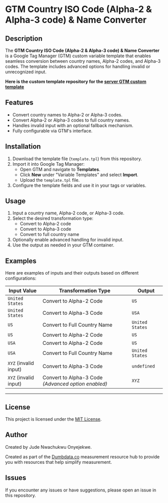 # GTM Country ISO Code (Alpha-2 & Alpha-3 code) & Name Converter


## Description
The **GTM Country ISO Code (Alpha-2 & Alpha-3 code) & Name Converter** is a Google Tag Manager (GTM) custom variable template that enables seamless conversion between country names, Alpha-2 codes, and Alpha-3 codes. The template includes advanced options for handling invalid or unrecognized input.

**Here is the custom template repository for the [server GTM custom template](https://github.com/Jude-Nwachukwu/sgtm-country-code-name-converter)**


## Features
- Convert country names to Alpha-2 or Alpha-3 codes.
- Convert Alpha-2 or Alpha-3 codes to full country names.
- Handles invalid input with an optional fallback mechanism.
- Fully configurable via GTM's interface.

## Installation
1. Download the template file (`template.tpl`) from this repository.
2. Import it into Google Tag Manager:
   - Open GTM and navigate to **Templates**.
   - Click **New** under "Variable Templates" and select **Import**.
   - Upload the `template.tpl` file.
3. Configure the template fields and use it in your tags or variables.

## Usage
1. Input a country name, Alpha-2 code, or Alpha-3 code.
2. Select the desired transformation type:
   - Convert to Alpha-2 code
   - Convert to Alpha-3 code
   - Convert to full country name
3. Optionally enable advanced handling for invalid input.
4. Use the output as needed in your GTM container.

## Examples
Here are examples of inputs and their outputs based on different configurations:

| **Input Value**      | **Transformation Type**      | **Output**            |
|-----------------------|------------------------------|-----------------------|
| `United States`       | Convert to Alpha-2 Code      | `US`                 |
| `United States`       | Convert to Alpha-3 Code      | `USA`                |
| `US`                  | Convert to Full Country Name | `United States`      |
| `US`                  | Convert to Alpha-2 Code      | `US`                 |
| `USA`                 | Convert to Alpha-2 Code      | `US`                 |
| `USA`                 | Convert to Full Country Name | `United States`      |
| `XYZ` (invalid input) | Convert to Alpha-3 Code      | `undefined`          |
| `XYZ` (invalid input) | Convert to Alpha-3 Code *(Advanced option enabled)* | `XYZ` |

---

## License
This project is licensed under the [MIT License](LICENSE).



## Author
Created by Jude Nwachukwu Onyejekwe.

Created as part of the [Dumbdata.co](https://dumbdata.co) measurement resource hub to provide you with resources that help simplify measurement.

## Issues
If you encounter any issues or have suggestions, please open an issue in this repository.
